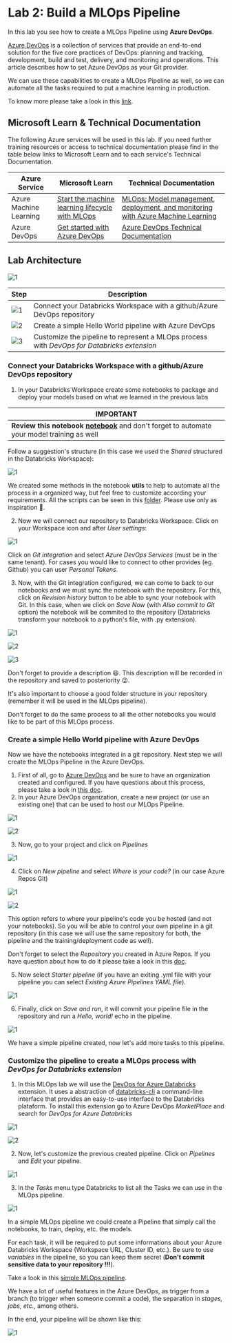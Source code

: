 # Lab 2: Build a MLOps Pipeline

In this lab you see how to create a MLOps Pipeline using **Azure DevOps**.

[Azure DevOps](https://docs.microsoft.com/en-us/azure/databricks/notebooks/azure-devops-services-version-control) is a collection of services that provide an end-to-end solution for the five core practices of DevOps: planning and tracking, development, build and test, delivery, and monitoring and operations. This article describes how to set Azure DevOps as your Git provider.

We can use these capabilities to create a MLOps Pipeline as well, so we can automate all the tasks required to put a machine learning in production.

To know more please take a look in this [link](https://docs.microsoft.com/en-us/azure/machine-learning/concept-model-management-and-deployment#:~:text=%20Azure%20Machine%20Learning%20provides%20the%20following%20MLOps,associated%20metadata%20required%20to%20use%20the...%20More%20/).

## Microsoft Learn & Technical Documentation

The following Azure services will be used in this lab. If you need further training resources or access to technical documentation please find in the table below links to Microsoft Learn and to each service's Technical Documentation.

Azure Service | Microsoft Learn | Technical Documentation|
--------------|-----------------|------------------------|
Azure Machine Learning| [Start the machine learning lifecycle with MLOps](https://docs.microsoft.com/en-us/learn/modules/start-ml-lifecycle-mlops/) | [MLOps: Model management, deployment, and monitoring with Azure Machine Learning](https://docs.microsoft.com/en-us/azure/machine-learning/concept-model-management-and-deployment)
Azure DevOps| [Get started with Azure DevOps](https://docs.microsoft.com/en-us/learn/modules/get-started-with-devops/) | [Azure DevOps Technical Documentation](https://docs.microsoft.com/en-us/azure/devops/?view=azure-devops)

## Lab Architecture

![1](/images/data-science-architecture-lab-2.png)

Step     | Description
-------- | -----
![1](/images/Black1.png) | Connect your Databricks Workspace with a github/Azure DevOps repository
![2](/images/Black2.png) | Create a simple Hello World pipeline with Azure DevOps
![3](/images/Black3.png) | Customize the pipeline to represent a MLOps process with *DevOps for Databricks extension*

### Connect your Databricks Workspace with a github/Azure DevOps repository

1. In your Databricks Workspace create some notebooks to package and deploy your models based on what we learned in the previous labs

**IMPORTANT**|
-------------|
**Review this notebook [notebook](/labs/lab%201/notebooks/deploy-model-churn-prediction.ipynb)** and don't forget to automate your model training as well|

Follow a suggestion's structure (in this case we used the *Shared* structured in the Databricks Workspace):

![1](/images/lab-2/1-shared-folder.png)

We created some methods in the notebook **utils** to help to automate all the process in a organized way, but feel free to customize according your requirements. All the scripts can be seen in this [folder](../../mlops/src/). Please use only as inspiration 🤗.

2. Now we will connect our repository to Databricks Workspace. Click on your Workspace icon and after *User settings*:

![1](/images/lab-2/2-connect-git.png)

Click on *Git integration* and select *Azure DevOps Services* (must be in the same tenant). For cases you would like to connect to other provides (eg. Github) you can user *Personal Tokens*.

3. Now, with the Git integration configured, we can come to back to our notebooks and we must sync the notebook with the repository. For this, click on *Revision history* button to be able to sync your notebook with Git. In this case, when we click on *Save Now* (with *Also commit to Git* option) the notebook will be commited to the repository (Databricks transform your notebook to a python's file, with .py extension).

![1](/images/lab-2/3-git-integration.png)

![2](/images/lab-2/4-revision-history.png)

![3](/images/lab-2/5-commit-to-git.png)

Don't forget to provide a description 😆. This description will be recorded in the repository and saved to posteriority 😜.

It's also important to choose a good folder structure in your repository (remember it will be used in the MLOps pipeline).

Don't forget to do the same process to all the other notebooks you would like to be part of this MLOps process.

### Create a simple Hello World pipeline with Azure DevOps

Now we have the notebooks integrated in a git repository. Next step we will create the MLOps Pipeline in the Azure DevOps.

1. First of all, go to [Azure DevOps](https://dev.azure.com/) and be sure to have an organization created and configured. If you have questions about this process, please take a look in [this doc](https://docs.microsoft.com/en-us/azure/devops/organizations/accounts/create-organization).
2. In your Azure DevOps organization, create a new project (or use an existing one) that can be used to host our MLOps Pipeline.

![1](/images/lab-2/6-create-new-azure-devops-project-b.png)

![2](/images/lab-2/6-create-new-azure-devops-project.png)

3. Now, go to your project and click on *Pipelines*

![1](/images/lab-2/9-click-on-pipelines.png)

4. Click on *New pipeline* and select *Where is your code?* (in our case Azure Repos Git)

![1](/images/lab-2/10-create-new-pipeline.png)

![2](/images/lab-2/11-where-is-your-code.png)

This option refers to where your pipeline's code you be hosted (and not your notebooks). So you will be able to control your own pipeline in a git repository (in this case we will use the same repository for both, the pipeline and the training/deployment code as well).

Don't forget to select the *Repository* you created in Azure Repos. If you have question about how to do it please take a look in this [doc](https://docs.microsoft.com/en-us/azure/devops/repos/get-started/what-is-repos?view=azure-devops).

5. Now select *Starter pipeline* (if you have an exiting .yml file with your pipeline you can select *Existing Azure Pipelines YAML file*).

![1](/images/lab-2/12-configure-your-pipeline.png)

6. Finally, click on *Save and run*, it will commit your pipeline file in the repository and run a *Hello, world!* echo in the pipeline.

![1](/images/lab-2/13-save-and-run.png)

We have a simple pipeline created, now let's add more tasks to this pipeline.

### Customize the pipeline to create a MLOps process with *DevOps for Databricks extension*

1. In this MLOps lab we will use the [DevOps for Azure Databricks](https://marketplace.visualstudio.com/items?itemName=riserrad.azdo-databricks&targetId=09d19ee8-b94a-4f99-a763-11cc0fe1a111&utm_source=vstsproduct&utm_medium=ExtHubManageList) extension. It uses a abstraction of [databricks-cli](https://docs.databricks.com/dev-tools/cli/index.html) a command-line interface that provides an easy-to-use interface to the Databricks plataform. To install this extension go to Azure DevOps *MarketPlace* and search for *DevOps for Azure Databricks*

![1](/images/lab-2/7-search-devops-for-databricks-market-place.png)

![2](/images/lab-2/8-install-devops-for-databricks.png)

2. Now, let's customize the previous created pipeline. Click on *Pipelines* and *Edit* your pipeline.

![1](/images/lab-2/14-edit-pipeline.png)

3. In the *Tasks* menu type Databricks to list all the Tasks we can use in the MLOps pipeline.

![1](/images/lab-2/15-tasks-databricks.png)

In a simple MLOps pipeline we could create a Pipeline that simply call the notebooks, to train, deploy, etc. the models. 

For each task, it will be required to put some informations about your Azure Databricks Workspace (Workspace URL, Cluster ID, etc.). Be sure to use *variables* in the pipeline, so you can keep them secret (**Don't commit sensitive data to your repository !!!**).

Take a look in this [simple MLOps pipeline](/mlops/mlops-pipeline.yml).

We have a lot of useful features in the Azure DevOps, as trigger from a branch (to trigger when someone commit a code), the separation in *stages, jobs, etc.*, among others.

In the end, your pipeline will be shown like this:

![1](/images/lab-2/16-final-pipeline.png)
